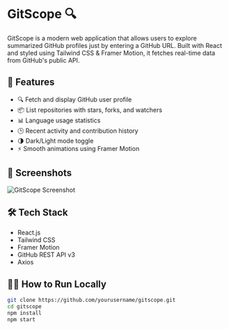 # GitScope 🔍

GitScope is a modern web application that allows users to explore summarized GitHub profiles just by entering a GitHub URL. Built with React and styled using Tailwind CSS & Framer Motion, it fetches real-time data from GitHub's public API.

## 🚀 Features
- 🔍 Fetch and display GitHub user profile
- 📦 List repositories with stars, forks, and watchers
- 📊 Language usage statistics
- 🕒 Recent activity and contribution history
- 🌗 Dark/Light mode toggle
- ⚡ Smooth animations using Framer Motion


## 📸 Screenshots
![GitScope Screenshot](./public/screenshot.png)

## 🛠️ Tech Stack
- React.js
- Tailwind CSS
- Framer Motion
- GitHub REST API v3
- Axios

## 🧑‍💻 How to Run Locally

```bash
git clone https://github.com/yourusername/gitscope.git
cd gitscope
npm install
npm start
